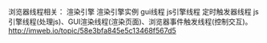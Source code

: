 浏览器线程相关：
渲染引擎
渲染引擎实例
gui线程
js引擎线程
定时触发器线程
js引擎线程(处理js)、GUI渲染线程(渲染页面)、浏览器事件触发线程(控制交互)。
http://imweb.io/topic/58e3bfa845e5c13468f567d5
